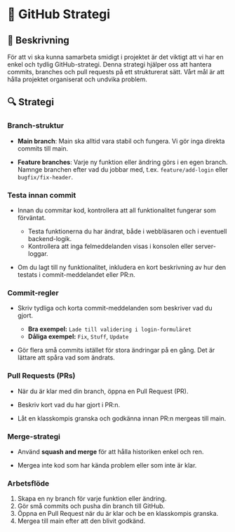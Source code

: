 # 📝 GitHub Strategi

## 📝 Beskrivning

För att vi ska kunna samarbeta smidigt i projektet är det viktigt att vi har en enkel och tydlig GitHub-strategi. Denna strategi hjälper oss att hantera commits, branches och pull requests på ett strukturerat sätt. Vårt mål är att hålla projektet organiserat och undvika problem.

## 🔍 Strategi

### Branch-struktur

- **Main branch**: Main ska alltid vara stabil och fungera. Vi gör inga direkta commits till main.

- **Feature branches**: Varje ny funktion eller ändring görs i en egen branch. Namnge branchen efter vad du jobbar med, t.ex. `feature/add-login` eller `bugfix/fix-header`.
  
### Testa innan commit

- Innan du commitar kod, kontrollera att all funktionalitet fungerar som förväntat.

  - Testa funktionerna du har ändrat, både i webbläsaren och i eventuell backend-logik.
  - Kontrollera att inga felmeddelanden visas i konsolen eller server-loggar.

- Om du lagt till ny funktionalitet, inkludera en kort beskrivning av hur den testats i commit-meddelandet eller PR:n.

### Commit-regler

- Skriv tydliga och korta commit-meddelanden som beskriver vad du gjort.

  - **Bra exempel:** `Lade till validering i login-formuläret`
  - **Dåliga exempel:** `Fix`, `Stuff`, `Update`

- Gör flera små commits istället för stora ändringar på en gång. Det är lättare att spåra vad som ändrats.

### Pull Requests (PRs)

- När du är klar med din branch, öppna en Pull Request (PR).

- Beskriv kort vad du har gjort i PR:n.

- Låt en klasskompis granska och godkänna innan PR:n mergeas till main.

### Merge-strategi

- Använd **squash and merge** för att hålla historiken enkel och ren.

- Mergea inte kod som har kända problem eller som inte är klar.

### Arbetsflöde

1. Skapa en ny branch för varje funktion eller ändring.
2. Gör små commits och pusha din branch till GitHub.
3. Öppna en Pull Request när du är klar och be en klasskompis granska.
4. Mergea till main efter att den blivit godkänd.
